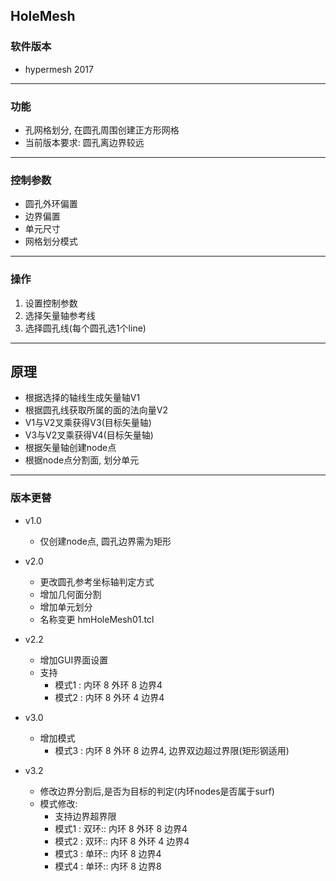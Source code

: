 ## HoleMesh


### 软件版本
+ hypermesh 2017


-----------------
### 功能
+ 孔网格划分, 在圆孔周围创建正方形网格
+ 当前版本要求: 圆孔离边界较远


-----------------
### 控制参数
+ 圆孔外环偏置
+ 边界偏置
+ 单元尺寸
+ 网格划分模式


-----------------
### 操作
1. 设置控制参数
2. 选择矢量轴参考线
3. 选择圆孔线(每个圆孔选1个line)


-----------------
## 原理
+ 根据选择的轴线生成矢量轴V1
+ 根据圆孔线获取所属的面的法向量V2
+ V1与V2叉乘获得V3(目标矢量轴)
+ V3与V2叉乘获得V4(目标矢量轴)
+ 根据矢量轴创建node点
+ 根据node点分割面, 划分单元


-----------------
### 版本更替
+ v1.0
	+ 仅创建node点, 圆孔边界需为矩形

+ v2.0
	+ 更改圆孔参考坐标轴判定方式
	+ 增加几何面分割
	+ 增加单元划分
	+ 名称变更 hmHoleMesh01.tcl

+ v2.2
	+ 增加GUI界面设置
	+ 支持
		+ 模式1 : 内环 8 外环 8 边界4
		+ 模式2 : 内环 8 外环 4 边界4

+ v3.0
	+ 增加模式
		+ 模式3 : 内环 8 外环 8 边界4, 边界双边超过界限(矩形钢适用)

+ v3.2
	+ 修改边界分割后,是否为目标的判定(内环nodes是否属于surf)
	+ 模式修改:
		+ 支持边界超界限
		+ 模式1 : 双环:: 内环 8 外环 8 边界4
		+ 模式2 : 双环:: 内环 8 外环 4 边界4
		+ 模式3 : 单环:: 内环 8 边界4
		+ 模式4 : 单环:: 内环 8 边界8

